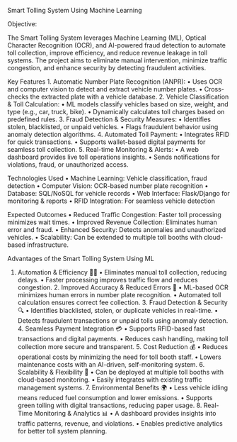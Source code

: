 Smart Tolling System Using Machine Learning 

Objective:

The Smart Tolling System leverages Machine Learning (ML), Optical Character Recognition (OCR), and AI-powered fraud detection to automate toll collection, improve efficiency, and reduce revenue leakage in toll systems. The project aims to eliminate manual intervention, minimize traffic congestion, and enhance security by detecting fraudulent activities.

Key Features
	1.	Automatic Number Plate Recognition (ANPR):
	•	Uses OCR and computer vision to detect and extract vehicle number plates.
	•	Cross-checks the extracted plate with a vehicle database.
	2.	Vehicle Classification & Toll Calculation:
	•	ML models classify vehicles based on size, weight, and type (e.g., car, truck, bike).
	•	Dynamically calculates toll charges based on predefined rules.
	3.	Fraud Detection & Security Measures:
	•	Identifies stolen, blacklisted, or unpaid vehicles.
	•	Flags fraudulent behavior using anomaly detection algorithms.
	4.	Automated Toll Payment:
	•	Integrates RFID for quick transactions.
	•	Supports wallet-based digital payments for seamless toll collection.
	5.	Real-time Monitoring & Alerts:
	•	A web dashboard provides live toll operations insights.
	•	Sends notifications for violations, fraud, or unauthorized access.

Technologies Used
	•	Machine Learning: Vehicle classification, fraud detection
	•	Computer Vision: OCR-based number plate recognition
	•	Database: SQL/NoSQL for vehicle records
	•	Web Interface: Flask/Django for monitoring & reports
	•	RFID Integration: For seamless vehicle detection

Expected Outcomes
	•	Reduced Traffic Congestion: Faster toll processing minimizes wait times.
	•	Improved Revenue Collection: Eliminates human error and fraud.
	•	Enhanced Security: Detects anomalies and unauthorized vehicles.
	•	Scalability: Can be extended to multiple toll booths with cloud-based infrastructure.



 Advantages of the Smart Tolling System Using ML
 
1.	Automation & Efficiency 🚗💨
	•	Eliminates manual toll collection, reducing delays.
	•	Faster processing improves traffic flow and reduces congestion.
	2.	Improved Accuracy & Reduced Errors 🎯
	•	ML-based OCR minimizes human errors in number plate recognition.
	•	Automated toll calculation ensures correct fee collection.
	3.	Fraud Detection & Security 🔍
	•	Identifies blacklisted, stolen, or duplicate vehicles in real-time.
	•	Detects fraudulent transactions or unpaid tolls using anomaly detection.
	4.	Seamless Payment Integration 💳
	•	Supports RFID-based fast transactions and digital payments.
	•	Reduces cash handling, making toll collection more secure and transparent.
	5.	Cost Reduction 💰
	•	Reduces operational costs by minimizing the need for toll booth staff.
	•	Lowers maintenance costs with an AI-driven, self-monitoring system.
	6.	Scalability & Flexibility 🔄
	•	Can be deployed at multiple toll booths with cloud-based monitoring.
	•	Easily integrates with existing traffic management systems.
	7.	Environmental Benefits 🌍
	•	Less vehicle idling means reduced fuel consumption and lower emissions.
	•	Supports green tolling with digital transactions, reducing paper usage.
	8.	Real-Time Monitoring & Analytics 📊
	•	A dashboard provides insights into traffic patterns, revenue, and violations.
	•	Enables predictive analytics for better toll system planning.
